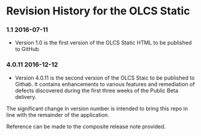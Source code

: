 # Revision History for the OLCS Static ### 1.1 2016-07-11- Version 1.0 is the first version of the OLCS Static HTML to be published to GitHub### 4.0.11	2016-12-12

- Version 4.0.11 is the second version of the OLCS Staic to be published to Githab.  It contains enhancements to various features and remediation of defects discovered during the first three weeks of the Public Beta delivery.  

The significant change in version number is intended to bring this repo in line with the remainder of the application.

Reference can be made to the composite release note provided.